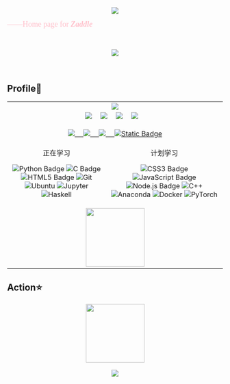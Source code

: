 <!-- dynamic typing effect 动态打字效果 -->
<div align="center">
    <a href="https://blog.sunguoqi.com/">
      <img src="https://readme-typing-svg.demolab.com?font=Fira+Code&pause=1000&width=435&lines=println!(%22Hello%2C%20World%22);世界はとても綺麗…&center=true&size=27" />
    </a>
</div>

<font color="pink" size="4" face="Comic Sans MS">——Home page for <i><b>Zaddle</b></i> </font>
<br><br><br>

<div align="center"> <img heigt="310px" src="https://github.com/zaddle55/zaddle55/assets/97674291/d3e16ed4-22f0-45aa-b2ef-1ac6833fd08b"></div>
<br>


<!--<div align="center"> <img src="https://activity-graph.herokuapp.com/graph?username=zaddle55&theme=xcode" /> </div> 
-->

<br>

## Profile🎈<!--个人简历窗格-->

<table>

<tr><td colspan="3">
<div align="center">
  <a href="https://github.com/zaddle55">
    <img src="https://camo.githubusercontent.com/958d3c4a2ec51daf18c5eeed23bed3f039ca13a6aa96a056b7883d9a642c5fbf/68747470733a2f2f63646e2e6a7364656c6976722e6e65742f67682f73756e3032323553554e2f73756e3032323553554e2f6173736574732f696d616765732f69636f6e2e706e67"/>
  </a>
</div>
</td></tr>

<tr><td colspan="3">
<div align="center">
    <img src="https://img.shields.io/badge/方向-Neuro Network-99FFCC"/>&emsp;
    <img src="https://img.shields.io/badge/兴趣-Animation-FFFF00">&emsp;
    <img src="https://img.shields.io/badge/兴趣-Galgame-FFFF99">&emsp;
    <img src="https://img.shields.io/badge/兴趣-Otomad-FFCC66">&emsp;
</div>
<br>
<div align="center">
  <a href="https://twitter.com/nachi_aka"><img src="https://img.shields.io/badge/Twitter-Nachi_aka-%231D9BF0?style=flat&logo=twitter&logoColor=white
  "/>&emsp;
  <a href="https://www.pixiv.net/users/50408612"><img src="https://img.shields.io/badge/Pixiv-Zaddle-%230096FA?style=flat&logo=pixiv&logoColor=white
  "/>&emsp;
  <a href="http://www.outlook.com"><img src="https://img.shields.io/badge/Outlook-zaddle23187%40outlook.com-%230078D4?style=flat&logo=microsoftoutlook&logoColor=white
  "/>&emsp;
  <img alt="Static Badge" src="https://img.shields.io/badge/Leetcode-zaddle-%23FFA116?style=flat&logo=leetcode&logoColor=white&link=https%3A%2F%2Fleetcode.cn%2Fu%2Fzaddle%2F">
  </a>
</div>    
</td></tr>
<!--  skill badge 技能徽章 -->
<tr><td colspan="">
<div align="center">

正在学习

![Python Badge](https://img.shields.io/badge/Python-3776AB?logo=python&logoColor=fff&style=flat)
![C Badge](https://img.shields.io/badge/C-A8B9CC?logo=c&logoColor=fff&style=flat)
![HTML5 Badge](https://img.shields.io/badge/HTML5-E34F26?logo=html5&logoColor=fff&style=flat)
![Git](https://img.shields.io/badge/Git-%23F05032?style=flat&logo=git&logoColor=white&link=www.git.com)
![Ubuntu](https://img.shields.io/badge/Ubuntu-%23E95420?style=flat&logo=ubuntu&logoColor=white&link=www.ubuntu.com)
![Jupyter](https://img.shields.io/badge/Jupyter-%23F37626?style=flat&logo=jupyter&logoColor=white&link=www.jupyter.com)
![Haskell](https://img.shields.io/badge/Haskell-%23262D3A?style=flat&logo=haskell&logoColor=white)





</div></td>

<td><div align="center">

计划学习

![CSS3 Badge](https://img.shields.io/badge/CSS3-1572B6?logo=css3&logoColor=fff&style=flat)
![JavaScript Badge](https://img.shields.io/badge/JavaScript-F7DF1E?logo=javascript&logoColor=000&style=flat)
![Node.js Badge](https://img.shields.io/badge/Node.js-393?logo=nodedotjs&logoColor=fff&style=flat)
![C++](https://img.shields.io/badge/C%2B%2B-%2300599C?style=flat&logo=cplusplus&logoColor=white)
![Anaconda](https://img.shields.io/badge/Anaconda-%2344A833?style=flat&logo=anaconda&logoColor=white&link=www.anaconda.com)
![Docker](https://img.shields.io/badge/Docker-%232496ED?style=flat&logo=docker&logoColor=white&link=www.docker.com)
![PyTorch](https://img.shields.io/badge/PyTorch-%23EE4C2C?style=flat&logo=pytorch&logoColor=white&link=www.pytorchcom)






</div>
</td></tr>

<!-- GitHub 数据统计 -->
<tr><td colspan="2">
<div align="center">
<img height="137px" src="https://github-readme-stats-git-masterrstaa-rickstaa.vercel.app/api/top-langs/?username=zaddle55&hide_title=true&hide_border=true&layout=compact&langs_count=6&text_color=000&icon_color=fff&bg_color=0,52fa5a,4dfcff,c64dff&theme=graywhite" /><br>
</div>
</td></tr>

</table>

## Action⭐

<div align="center"> <img height="137px" src="https://github-readme-stats.vercel.app/api?username=zaddle55&hide_title=true&hide_border=true&show_icons=trueline_height=21&text_color=000&icon_color=000&bg_color=0,ea6161,ffc64d,fffc4d,52fa5a&theme=graywhite" /> </div>

<br>

<div align="center"><img src="https://github-readme-activity-graph.vercel.app/graph?username=zaddle55&theme=react-dark"/></div>

<!--
- 🔭 I’m currently working on ...
- 🌱 I’m currently learning ...
- 👯 I’m looking to collaborate on ...
- 🤔 I’m looking for help with ...
- 💬 Ask me about ...
- 📫 How to reach me: ...
- 😄 Pronouns: ...
- ⚡ Fun fact: ...
-->
